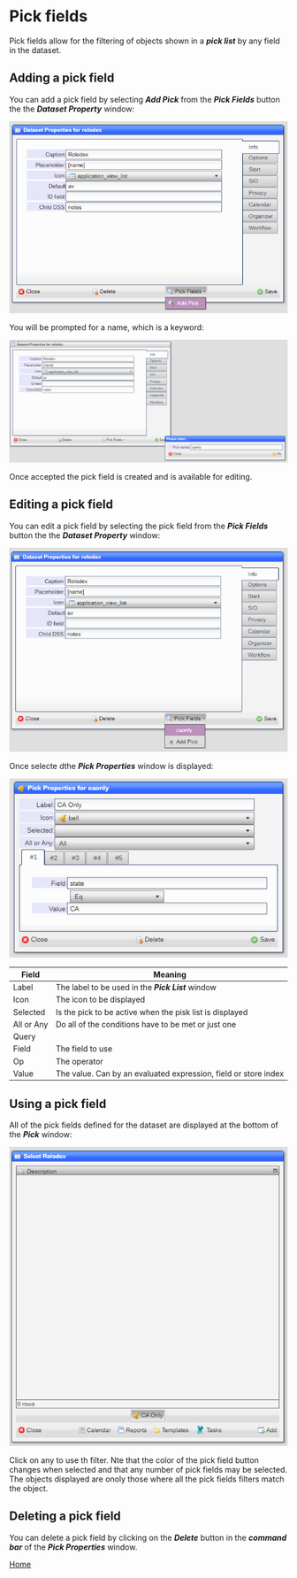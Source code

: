 # Pick fields

Pick fields allow for the filtering of objects shown in a ***pick list*** by any field in the dataset.

## Adding a pick field

You can add a pick field by selecting ***Add Pick*** from the ***Pick Fields*** button the the ***Dataset Property***
window:

![image](images/Pick1.png)

You will be prompted for a name, which is a keyword:

![image](images/Pick2.png)

Once accepted the pick field is created and is available for editing.

## Editing a pick field

You can edit a pick field by selecting the pick field from the ***Pick Fields*** button the the ***Dataset Property***
window:

![image](images/Pick3.png)

Once selecte dthe ***Pick Properties*** window is displayed:

![image](images/Pick4.png)

|Field|Meaning|
|-|-|
|Label|The label to be used in the ***Pick List*** window|
|Icon|The icon to be displayed|
|Selected|Is the pick to be active when the pisk list is displayed|
|All or Any|Do all of the conditions have to be met or just one|
|Query||
|Field|The field to use|
|Op|The operator|
|Value|The value.   Can by an evaluated expression, field or store index|

## Using a pick field

All of the pick fields defined for the dataset are displayed at the bottom of the ***Pick*** window:

![image](images/Pick5.png)

Click on any to use th filter. Nte that the color of the pick field button changes when selected and that any number
of pick fields may be selected.  The objects displayed are onoly those where all the pick fields filters match the object.

## Deleting a pick field

You can delete a pick field by clicking on the ***Delete*** button in the ***command bar*** of the 
***Pick Properties*** window.

[Home](../README.md)
